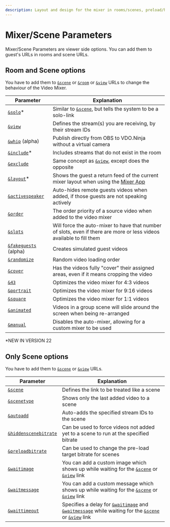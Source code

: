 ```yaml
---
description: Layout and design for the mixer in rooms/scenes, preload/hidden scene bitrate
---
```


# Mixer/Scene Parameters

Mixer/Scene Parameters are viewer side options. You can add them to guest's URLs in rooms and scene URLs.

## **Room and Scene options**

You have to add them to [`&scene`](../view-parameters/scene.md) or [`&room`](../../general-settings/room.md) or [`&view`](../view-parameters/view.md) URLs to change the behaviour of the Video Mixer.

| Parameter                                               | Explanation                                                                                                                 |
| ------------------------------------------------------- | --------------------------------------------------------------------------------------------------------------------------- |
| [`&solo`](and-solo.md)\*                                | Similar to [`&scene`](../view-parameters/scene.md), but tells the system to be a solo-link                                  |
| [`&view`](../view-parameters/view.md)                   | Defines the stream(s) you are receiving, by their stream IDs                                                                |
| [`&whip`](and-whip-alpha.md) (alpha)                    | Publish directly from OBS to VDO.Ninja without a virtual camera                                                             |
| [`&include`](and-include.md)\*                          | Includes streams that do not exist in the room                                                                              |
| [`&exclude`](../view-parameters/and-exclude.md)         | Same concept as [`&view`](../view-parameters/view.md), except does the opposite                                             |
| [`&layout`](and-layout.md)\*                            | Shows the guest a return feed of the current mixer layout when using the [Mixer App](../../steves-helper-apps/mixer-app.md) |
| [`&activespeaker`](../view-parameters/activespeaker.md) | Auto-hides remote guests videos when added, if those guests are not speaking actively                                       |
| [`&order`](../../source-settings/order.md)              | The order priority of a source video when added to the video mixer                                                          |
| [`&slots`](../../newly-added-parameters/and-slots.md)   | Will force the auto-mixer to have that number of slots, even if there are more or less videos available to fill them        |
| [`&fakeguests`](and-fakeguests-alpha.md) (alpha)        | Creates simulated guest videos                                                                                              |
| [`&randomize`](../view-parameters/randomize.md)         | Random video loading order                                                                                                  |
| [`&cover`](../view-parameters/cover.md)                 | Has the videos fully "cover" their assigned areas, even if it means cropping the video                                      |
| [`&43`](../../newly-added-parameters/and-43.md)         | Optimizes the video mixer for 4:3 videos                                                                                    |
| [`&portrait`](../view-parameters/and-portrait.md)       | Optimizes the video mixer for 9:16 videos                                                                                   |
| [`&square`](../../newly-added-parameters/and-square.md) | Optimizes the video mixer for 1:1 videos                                                                                    |
| [`&animated`](../view-parameters/animated.md)           | Videos in a group scene will slide around the screen when being re-arranged                                                 |
| [`&manual`](../view-parameters/manual.md)               | Disables the auto-mixer, allowing for a custom mixer to be used                                                             |

\*NEW IN VERSION 22

## **Only Scene options**

You have to add them to [`&scene`](../view-parameters/scene.md) or [`&view`](../view-parameters/view.md) URLs.

| Parameter                                                                       | Explanation                                                                                                                                                                                                                                                     |
| ------------------------------------------------------------------------------- | --------------------------------------------------------------------------------------------------------------------------------------------------------------------------------------------------------------------------------------------------------------- |
| [`&scene`](../view-parameters/scene.md)                                         | Defines the link to be treated like a scene                                                                                                                                                                                                                     |
| [`&scenetype`](scenetype.md)                                                    | Shows only the last added video to a scene                                                                                                                                                                                                                      |
| [`&autoadd`](../../newly-added-parameters/and-autoadd.md)                       | Auto-adds the specified stream IDs to the scene                                                                                                                                                                                                                 |
| [`&hiddenscenebitrate`](../../newly-added-parameters/and-hiddenscenebitrate.md) | Can be used to force videos not added yet to a scene to run at the specified bitrate                                                                                                                                                                            |
| [`&preloadbitrate`](../../newly-added-parameters/and-preloadbitrate.md)         | Can be used to change the pre-load target bitrate for scenes                                                                                                                                                                                                    |
| [`&waitimage`](../newly-added-parameters/and-waitimage.md)                      | You can add a custom image which shows up while waiting for the [`&scene`](../view-parameters/scene.md) or [`&view`](../view-parameters/view.md) link                                                                                                           |
| [`&waitmessage`](../newly-added-parameters/and-waitmessage.md)                  | You can add a custom message which shows up while waiting for the [`&scene`](../view-parameters/scene.md) or [`&view`](../view-parameters/view.md) link                                                                                                         |
| [`&waittimeout`](../newly-added-parameters/and-waittimeout.md)                  | Specifies a delay for [`&waitimage`](../newly-added-parameters/and-waitimage.md) and [`&waitmessage`](../newly-added-parameters/and-waitmessage.md) while waiting for the [`&scene`](../view-parameters/scene.md) or [`&view`](../view-parameters/view.md) link |
